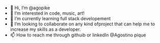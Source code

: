 - 👋 Hi, I’m @agopike
- 👀 I’m interested in code, music, art!
- 🌱 I’m currently learning full stack developement
- 💞️ I’m looking to collaborate on any kind ofproject that can help me to increase my skills as a developer.
- 📫 How to reach me through githuib or linkedIn @Agostino pique

<!---
agopike/agopike is a ✨ special ✨ repository because its `README.md` (this file) appears on your GitHub profile.
You can click the Preview link to take a look at your changes.
--->
